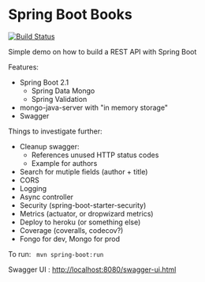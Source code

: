 # Spring Boot Books

[![Build Status](https://travis-ci.org/marre/books.png)](https://travis-ci.org/marre/books)

Simple demo on how to build a REST API with Spring Boot

Features:
  * Spring Boot 2.1
    * Spring Data Mongo
    * Spring Validation
  * mongo-java-server with "in memory storage"
  * Swagger
  
Things to investigate further:
  * Cleanup swagger:
    * References unused HTTP status codes 
    * Example for authors
  * Search for mutiple fields (author + title)
  * CORS
  * Logging
  * Async controller
  * Security (spring-boot-starter-security)
  * Metrics (actuator, or dropwizard metrics)
  * Deploy to heroku (or something else)
  * Coverage (coveralls, codecov?)
  * Fongo for dev, Mongo for prod
  
To run:
` mvn spring-boot:run`

Swagger UI : [http://localhost:8080/swagger-ui.html](http://localhost:8080/swagger-ui.html#/book45controller)
